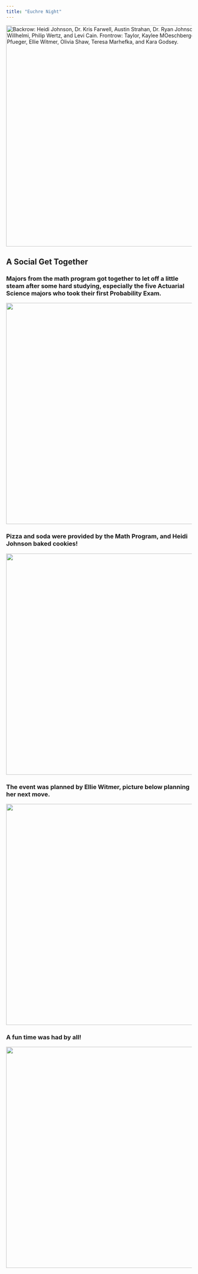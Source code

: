 ```yaml
---
title: "Euchre Night"
---
```


<img src="../../../../images/2020-Jan-Euchre/IMG_2146.jpg" alt="Backrow: Heidi Johnson, Dr. Kris Farwell, Austin Strahan, Dr. Ryan Johnson, Brett Willhelmi, Philip Wertz, and Levi Cain.  Frontrow: Taylor, Kaylee MOeschberger, Victoria Pfueger, Ellie Witmer, Olivia Shaw, Teresa Marhefka, and Kara Godsey." width="600"/>

## A Social Get Together

### Majors from the math program got together to let off a little steam after some hard studying, especially the five Actuarial Science majors who took their first Probability Exam.

<img src="../../../../images/2020-Jan-Euchre/IMG-0347.png"  width="600"/>

### Pizza and soda were provided by the Math Program, and Heidi Johnson baked cookies!

<img src="../../../../images/2020-Jan-Euchre/IMG-0349.png"  width="600"/>

### The event was planned by Ellie Witmer, picture below planning her next move.

<img src="../../../../images/2020-Jan-Euchre/IMG-0350.png"  width="600"/>

### A fun time was had by all!

<img src="../../../../images/2020-Jan-Euchre/IMG-0353.png"  width="600"/>
